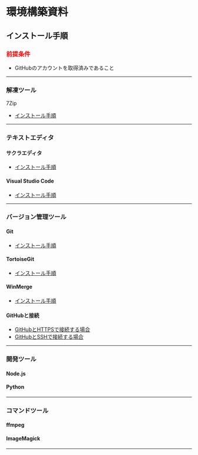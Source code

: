 # 環境構築資料
## インストール手順
### <font color="red">前提条件</font>
- GitHubのアカウントを取得済みであること

***

### 解凍ツール
7Zip
- [インストール手順](./unzip/7Zip/)

***

### テキストエディタ
#### サクラエディタ
- [インストール手順](./TextEditer/sakura/)

#### Visual Studio Code
- [インストール手順](./TextEditer/vscode/)

***

### バージョン管理ツール
#### Git
- [インストール手順](./VersionControlTool/Git/)

#### TortoiseGit
- [インストール手順](./VersionControlTool/TortoiseGit/)

#### WinMerge
- [インストール手順](./VersionControlTool/WinMerge/)

#### GitHubと接続
- [GitHubとHTTPSで接続する場合](./VersionControlTool/GitHub_HTTPS/)
- [GitHubとSSHで接続する場合](./VersionControlTool/GitHub_SSH/)

***

### 開発ツール
#### Node.js

#### Python

***

### コマンドツール
#### ffmpeg

#### ImageMagick

***
